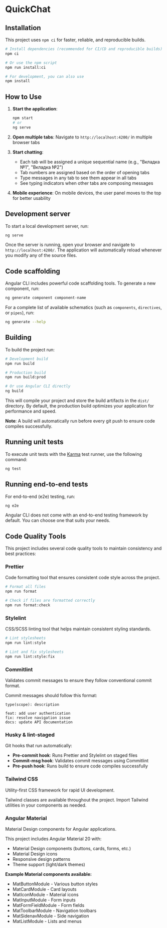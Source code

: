 # QuickChat

## Installation

This project uses `npm ci` for faster, reliable, and reproducible builds.

```bash
# Install dependencies (recommended for CI/CD and reproducible builds)
npm ci

# Or use the npm script
npm run install:ci

# For development, you can also use
npm install
```

## How to Use

1. **Start the application**:
   ```bash
   npm start
   # or
   ng serve
   ```

2. **Open multiple tabs**: Navigate to `http://localhost:4200/` in multiple browser tabs

3. **Start chatting**: 
   - Each tab will be assigned a unique sequential name (e.g., "Вкладка №1", "Вкладка №2")
   - Tab numbers are assigned based on the order of opening tabs
   - Type messages in any tab to see them appear in all tabs
   - See typing indicators when other tabs are composing messages

4. **Mobile experience**: On mobile devices, the user panel moves to the top for better usability

## Development server

To start a local development server, run:

```bash
ng serve
```

Once the server is running, open your browser and navigate to `http://localhost:4200/`. The application will automatically reload whenever you modify any of the source files.

## Code scaffolding

Angular CLI includes powerful code scaffolding tools. To generate a new component, run:

```bash
ng generate component component-name
```

For a complete list of available schematics (such as `components`, `directives`, or `pipes`), run:

```bash
ng generate --help
```

## Building

To build the project run:

```bash
# Development build
npm run build

# Production build
npm run build:prod

# Or use Angular CLI directly
ng build
```

This will compile your project and store the build artifacts in the `dist/` directory. By default, the production build optimizes your application for performance and speed.

**Note**: A build will automatically run before every git push to ensure code compiles successfully.

## Running unit tests

To execute unit tests with the [Karma](https://karma-runner.github.io) test runner, use the following command:

```bash
ng test
```

## Running end-to-end tests

For end-to-end (e2e) testing, run:

```bash
ng e2e
```

Angular CLI does not come with an end-to-end testing framework by default. You can choose one that suits your needs.

## Code Quality Tools

This project includes several code quality tools to maintain consistency and best practices:

### Prettier
Code formatting tool that ensures consistent code style across the project.

```bash
# Format all files
npm run format

# Check if files are formatted correctly
npm run format:check
```

### Stylelint
CSS/SCSS linting tool that helps maintain consistent styling standards.

```bash
# Lint stylesheets
npm run lint:style

# Lint and fix stylesheets
npm run lint:style:fix
```

### Commitlint
Validates commit messages to ensure they follow conventional commit format.

Commit messages should follow this format:
```
type(scope): description

feat: add user authentication
fix: resolve navigation issue
docs: update API documentation
```

### Husky & lint-staged
Git hooks that run automatically:

- **Pre-commit hook**: Runs Prettier and Stylelint on staged files
- **Commit-msg hook**: Validates commit messages using Commitlint
- **Pre-push hook**: Runs build to ensure code compiles successfully

### Tailwind CSS
Utility-first CSS framework for rapid UI development.

Tailwind classes are available throughout the project. Import Tailwind utilities in your components as needed.

### Angular Material
Material Design components for Angular applications.

This project includes Angular Material 20 with:
- Material Design components (buttons, cards, forms, etc.)
- Material Design icons
- Responsive design patterns
- Theme support (light/dark themes)

**Example Material components available:**
- MatButtonModule - Various button styles
- MatCardModule - Card layouts
- MatIconModule - Material icons
- MatInputModule - Form inputs
- MatFormFieldModule - Form fields
- MatToolbarModule - Navigation toolbars
- MatSidenavModule - Side navigation
- MatListModule - Lists and menus
